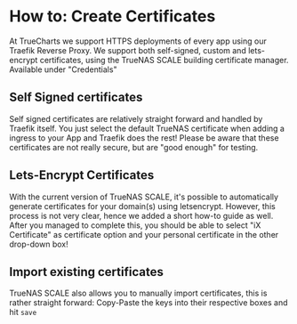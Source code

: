 # How to: Create Certificates

At TrueCharts we support HTTPS deployments of every app using our Traefik Reverse Proxy. We support both self-signed, custom and lets-encrypt certificates, using the TrueNAS SCALE building certificate manager. Available under "Credentials"

## Self Signed certificates

Self signed certificates are relatively straight forward and handled by Traefik itself. You just select the default TrueNAS certificate when adding a ingress to your App and Traefik does the rest! Please be aware that these certificates are not really secure, but are "good enough" for testing.

## Lets-Encrypt Certificates

With the current version of TrueNAS SCALE, it's possible to automatically generate certificates for your domain(s) using letsencrypt. However, this process is not very clear, hence we added a short how-to guide as well. After you managed to complete this, you should be able to select "iX Certificate" as certificate option and your personal certificate in the other drop-down box!

## Import existing certificates

TrueNAS SCALE also allows you to manually import certificates, this is rather straight forward: Copy-Paste the keys into their respective boxes and hit `save`
